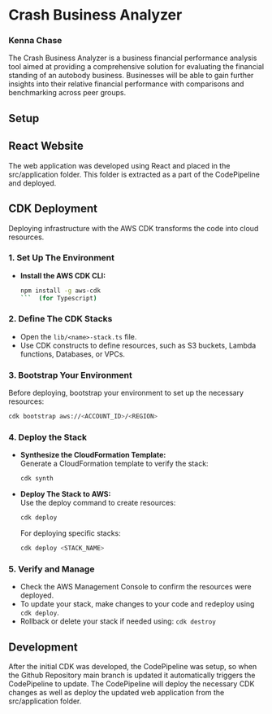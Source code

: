 # Crash Business Analyzer
### Kenna Chase


The Crash Business Analyzer is a business financial performance analysis tool aimed at providing a comprehensive solution for evaluating the financial standing of an autobody business. Businesses will be able to gain further insights into their relative financial performance with comparisons and benchmarking across peer groups.


## Setup 
## React Website
The web application was developed using React and placed in the src/application folder. This folder is extracted as a part of the CodePipeline and deployed.  

## CDK Deployment
Deploying infrastructure with the AWS CDK transforms the code into cloud resources.
### 1. **Set Up The Environment**
- **Install the AWS CDK CLI:**
  ```bash
  npm install -g aws-cdk
  ```  (for Typescript)

### 2. **Define The CDK Stacks**
- Open the `lib/<name>-stack.ts` file.
- Use CDK constructs to define resources, such as S3 buckets, Lambda functions, Databases, or VPCs.
  

### 3. **Bootstrap Your Environment**
Before deploying, bootstrap your environment to set up the necessary resources:
```bash
cdk bootstrap aws://<ACCOUNT_ID>/<REGION>
```  

### 4. **Deploy the Stack**
- **Synthesize the CloudFormation Template:**  
  Generate a CloudFormation template to verify the stack:
  ```bash
  cdk synth
  ```  
- **Deploy The Stack to AWS:**  
  Use the deploy command to create resources:
  ```bash
  cdk deploy
  ```  
  For deploying specific stacks: 
  ```bash
  cdk deploy <STACK_NAME>
  ```
### 5. **Verify and Manage**
- Check the AWS Management Console to confirm the resources were deployed.
- To update your stack, make changes to your code and redeploy using `cdk deploy`.
- Rollback or delete your stack if needed using: `cdk destroy` 

## Development
After the initial CDK was developed, the CodePipeline was setup, so when the Github Repository main branch is updated it automatically triggers the CodePipeline to update. The CodePipeline will deploy the necessary CDK changes as well as deploy the updated web application from the src/application folder. 

